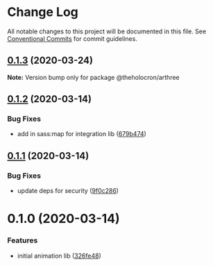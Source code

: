 # Change Log

All notable changes to this project will be documented in this file.
See [Conventional Commits](https://conventionalcommits.org) for commit guidelines.

## [0.1.3](https://github.com/the-holocron/astromech/compare/@theholocron/arthree@0.1.2...@theholocron/arthree@0.1.3) (2020-03-24)

**Note:** Version bump only for package @theholocron/arthree





## [0.1.2](https://github.com/the-holocron/astromech/compare/@theholocron/arthree@0.1.1...@theholocron/arthree@0.1.2) (2020-03-14)


### Bug Fixes

* add in sass:map for integration lib ([679b474](https://github.com/the-holocron/astromech/commit/679b4748d082c0dd8f51460cf7c95d348ada96df))





## [0.1.1](https://github.com/the-holocron/astromech/compare/@theholocron/arthree@0.1.0...@theholocron/arthree@0.1.1) (2020-03-14)


### Bug Fixes

* update deps for security ([9f0c286](https://github.com/the-holocron/astromech/commit/9f0c2861d33e873d499196e6ba6974baf00d4747))





# 0.1.0 (2020-03-14)


### Features

* initial animation lib ([326fe48](https://github.com/the-holocron/astromech/commit/326fe487178931996685d1a63cac7ac6026be0ea))
